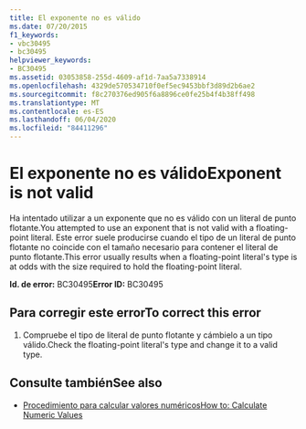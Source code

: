 ```yaml
---
title: El exponente no es válido
ms.date: 07/20/2015
f1_keywords:
- vbc30495
- bc30495
helpviewer_keywords:
- BC30495
ms.assetid: 03053858-255d-4609-af1d-7aa5a7338914
ms.openlocfilehash: 4329de570534710f0ef5ec9453bbf3d89d2b6ae2
ms.sourcegitcommit: f8c270376ed905f6a8896ce0fe25b4f4b38ff498
ms.translationtype: MT
ms.contentlocale: es-ES
ms.lasthandoff: 06/04/2020
ms.locfileid: "84411296"
---
```

# <a name="exponent-is-not-valid"></a><span data-ttu-id="465a1-102">El exponente no es válido</span><span class="sxs-lookup"><span data-stu-id="465a1-102">Exponent is not valid</span></span>
<span data-ttu-id="465a1-103">Ha intentado utilizar a un exponente que no es válido con un literal de punto flotante.</span><span class="sxs-lookup"><span data-stu-id="465a1-103">You attempted to use an exponent that is not valid with a floating-point literal.</span></span> <span data-ttu-id="465a1-104">Este error suele producirse cuando el tipo de un literal de punto flotante no coincide con el tamaño necesario para contener el literal de punto flotante.</span><span class="sxs-lookup"><span data-stu-id="465a1-104">This error usually results when a floating-point literal's type is at odds with the size required to hold the floating-point literal.</span></span>  
  
 <span data-ttu-id="465a1-105">**Id. de error:** BC30495</span><span class="sxs-lookup"><span data-stu-id="465a1-105">**Error ID:** BC30495</span></span>  
  
## <a name="to-correct-this-error"></a><span data-ttu-id="465a1-106">Para corregir este error</span><span class="sxs-lookup"><span data-stu-id="465a1-106">To correct this error</span></span>  
  
1. <span data-ttu-id="465a1-107">Compruebe el tipo de literal de punto flotante y cámbielo a un tipo válido.</span><span class="sxs-lookup"><span data-stu-id="465a1-107">Check the floating-point literal's type and change it to a valid type.</span></span>  
  
## <a name="see-also"></a><span data-ttu-id="465a1-108">Consulte también</span><span class="sxs-lookup"><span data-stu-id="465a1-108">See also</span></span>

- [<span data-ttu-id="465a1-109">Procedimiento para calcular valores numéricos</span><span class="sxs-lookup"><span data-stu-id="465a1-109">How to: Calculate Numeric Values</span></span>](../programming-guide/language-features/operators-and-expressions/how-to-calculate-numeric-values.md)
